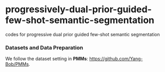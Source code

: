 # progressively-dual-prior-guided-few-shot-semantic-segmentation
codes for progressive dual prior guided few-shot semantic segmentation






### Datasets and Data Preparation

We follow the dataset setting in **PMMs**: https://github.com/Yang-Bob/PMMs. 
